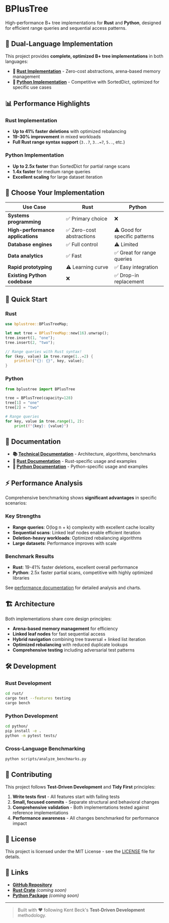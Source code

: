 # BPlusTree

High-performance B+ tree implementations for **Rust** and **Python**, designed for efficient range queries and sequential access patterns.

## 🚀 **Dual-Language Implementation**

This project provides **complete, optimized B+ tree implementations** in both languages:

- **🦀 [Rust Implementation](./rust/)** - Zero-cost abstractions, arena-based memory management
- **🐍 [Python Implementation](./python/)** - Competitive with SortedDict, optimized for specific use cases

## 📊 **Performance Highlights**

### **Rust Implementation**

- **Up to 41% faster deletions** with optimized rebalancing
- **19-30% improvement** in mixed workloads
- **Full Rust range syntax support** (`3..7`, `3..=7`, `5..`, etc.)

### **Python Implementation**

- **Up to 2.5x faster** than SortedDict for partial range scans
- **1.4x faster** for medium range queries
- **Excellent scaling** for large dataset iteration

## 🎯 **Choose Your Implementation**

| Use Case                          | Rust                      | Python                        |
| --------------------------------- | ------------------------- | ----------------------------- |
| **Systems programming**           | ✅ Primary choice         | ❌                            |
| **High-performance applications** | ✅ Zero-cost abstractions | ⚠️ Good for specific patterns |
| **Database engines**              | ✅ Full control           | ⚠️ Limited                    |
| **Data analytics**                | ✅ Fast                   | ✅ Great for range queries    |
| **Rapid prototyping**             | ⚠️ Learning curve         | ✅ Easy integration           |
| **Existing Python codebase**      | ❌                        | ✅ Drop-in replacement        |

## 🚀 **Quick Start**

### Rust

```rust
use bplustree::BPlusTreeMap;

let mut tree = BPlusTreeMap::new(16).unwrap();
tree.insert(1, "one");
tree.insert(2, "two");

// Range queries with Rust syntax!
for (key, value) in tree.range(1..=2) {
    println!("{}: {}", key, value);
}
```

### Python

```python
from bplustree import BPlusTree

tree = BPlusTree(capacity=128)
tree[1] = "one"
tree[2] = "two"

# Range queries
for key, value in tree.range(1, 2):
    print(f"{key}: {value}")
```

## 📖 **Documentation**

- **📚 [Technical Documentation](./rust/docs/)** - Architecture, algorithms, benchmarks
- **🦀 [Rust Documentation](./rust/README.md)** - Rust-specific usage and examples
- **🐍 [Python Documentation](./python/README.md)** - Python-specific usage and examples

## ⚡ **Performance Analysis**

Comprehensive benchmarking shows **significant advantages** in specific scenarios:

### **Key Strengths**

- **Range queries**: O(log n + k) complexity with excellent cache locality
- **Sequential scans**: Linked leaf nodes enable efficient iteration
- **Deletion-heavy workloads**: Optimized rebalancing algorithms
- **Large datasets**: Performance improves with scale

### **Benchmark Results**

- **Rust**: 19-41% faster deletions, excellent overall performance
- **Python**: 2.5x faster partial scans, competitive with highly optimized libraries

See [performance documentation](./rust/docs/) for detailed analysis and charts.

## 🏗️ **Architecture**

Both implementations share core design principles:

- **Arena-based memory management** for efficiency
- **Linked leaf nodes** for fast sequential access
- **Hybrid navigation** combining tree traversal + linked list iteration
- **Optimized rebalancing** with reduced duplicate lookups
- **Comprehensive testing** including adversarial test patterns

## 🛠️ **Development**

### Rust Development

```bash
cd rust/
cargo test --features testing
cargo bench
```

### Python Development

```bash
cd python/
pip install -e .
python -m pytest tests/
```

### Cross-Language Benchmarking

```bash
python scripts/analyze_benchmarks.py
```

## 🤝 **Contributing**

This project follows **Test-Driven Development** and **Tidy First** principles:

1. **Write tests first** - All features start with failing tests
2. **Small, focused commits** - Separate structural and behavioral changes
3. **Comprehensive validation** - Both implementations tested against reference implementations
4. **Performance awareness** - All changes benchmarked for performance impact

## 📄 **License**

This project is licensed under the MIT License - see the [LICENSE](LICENSE) file for details.

## 🔗 **Links**

- **[GitHub Repository](https://github.com/KentBeck/BPlusTree3)**
- **[Rust Crate](https://crates.io/crates/bplustree)** _(coming soon)_
- **[Python Package](https://pypi.org/project/bplustree/)** _(coming soon)_

---

> Built with ❤️ following Kent Beck's **Test-Driven Development** methodology.
